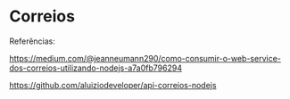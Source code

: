 # Correios

Referências:

https://medium.com/@jeanneumann290/como-consumir-o-web-service-dos-correios-utilizando-nodejs-a7a0fb796294 

https://github.com/aluiziodeveloper/api-correios-nodejs 
